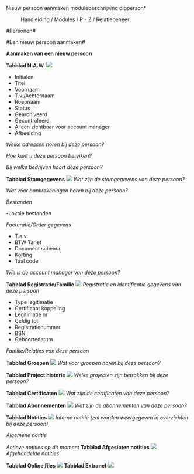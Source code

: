 <properties>
	<page>
		<title>Nieuw persoon aanmaken modulebeschrijving</title>
		<description>Nieuw persoon aanmaken modulebeschrijving</description>
		<context>dlgperson*</context>
	</page>
	<menu>
		<position>Handleiding / Modules / P - Z / Relatiebeheer</position>
		<title>Nieuw Persoon aanmaken</title>
	</menu>
</properties>

#Personen#

#Een nieuw persoon aanmaken#

**Aanmaken van een nieuw persoon**

**Tabblad N.A.W.**
![](images/Persoon-n.a.w..JPG)

- Initialen
- Titel
- Voornaam
- T.v./Achternaam
- Roepnaam
- Status
- Gearchiveerd
- Gecontroleerd
- Alleen zichtbaar voor account manager
- Afbeelding

*Welke adressen horen bij deze persoon?*

*Hoe kunt u deze persoon bereiken?*

*Bij welke bedrijven hoort deze persoon?*

**Tabblad Stamgegevens** 
![](images/Persoon-stamgegevens.JPG)
*Wat zijn de stamgegevens van deze persoon?*

*Wat voor bankrekeningen horen bij deze persoon?*

*Bestanden*

-Lokale bestanden

*Facturatie/Order gegevens*

- T.a.v.
- BTW Tarief
- Document schema
- Korting
- Taal code

*Wie is de account manager van deze persoon?*

**Tabblad Registratie/Familie**
![](images/Persoon-registratiefamilie.JPG)
*Registratie en identificatie gegevens van deze persoon*

- Type legitimatie
- Certificaat koppeling
- Legitimatie nr
- Geldig tot
- Registratienummer
- BSN
- Geboortedatum

*Familie/Relaties van deze persoon*

**Tabblad Groepen**
![](images/Persoon-groepen.JPG)
*Wat voor groepen horen bij deze persoon?*

**Tabblad Project historie**
![](images/Persoon-projecthistorie.JPG)
*Welke projecten zijn betrokken bij deze persoon?*

**Tabblad Certificaten**
![](images/Persoon-certificaten.JPG)
*Wat zijn de certificaten van deze persoon?*

**Tabblad Abonnementen**
![](images/Persoon-abonnementen.JPG)
*Wat zijn de abonnementen van deze persoon?*

**Tabblad Notities**
![](images/Persoon-notities.JPG)
*Interne notitie (zal worden weergegeven in overzichten bij deze persoon)*

*Algemene notitie*

*Actieve notities op dit moment*
**Tabblad Afgesloten notities**
![](images/Persoon-afgeslotennotities.JPG)
*Afgehandelde notities*

**Tabblad Online files**
![](images/Persoon-onlinefiles.JPG)
**Tabblad Extranet**
![](images/Persoon-extranet.JPG)
